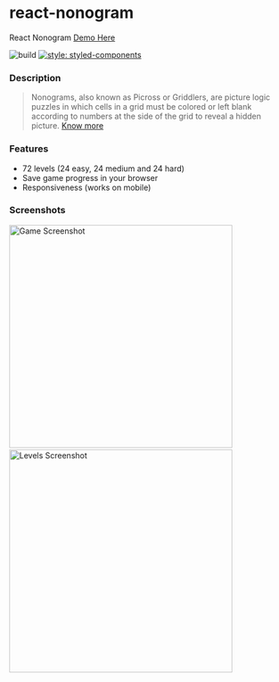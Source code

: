 # react-nonogram
React Nonogram [Demo Here](https://jokude.github.io/react-nonogram)

![build](https://travis-ci.com/jokude/react-nonogram.svg?branch=master)
[![style: styled-components](https://img.shields.io/badge/style-%F0%9F%92%85%20styled--components-orange.svg?colorB=daa357&colorA=db748e)](https://github.com/styled-components/styled-components)

### Description
> Nonograms, also known as Picross or Griddlers, are picture logic puzzles in which cells in a grid must be colored or left blank according to numbers at the side of the grid to reveal a hidden picture. [Know more](https://en.wikipedia.org/wiki/Nonogram)

### Features
- 72 levels (24 easy, 24 medium and 24 hard)
- Save game progress in your browser
- Responsiveness (works on mobile)

### Screenshots
<p>
  <img
    src="https://raw.githubusercontent.com/jokude/react-nonogram/master/screenshots/game.png"
    alt="Game Screenshot"
    width="400"
  />
  &nbsp;&nbsp;&nbsp;&nbsp;&nbsp;&nbsp;
  <img
    src="https://raw.githubusercontent.com/jokude/react-nonogram/master/screenshots/levels.png"
    alt="Levels Screenshot"
    width="400"
  />
</p>